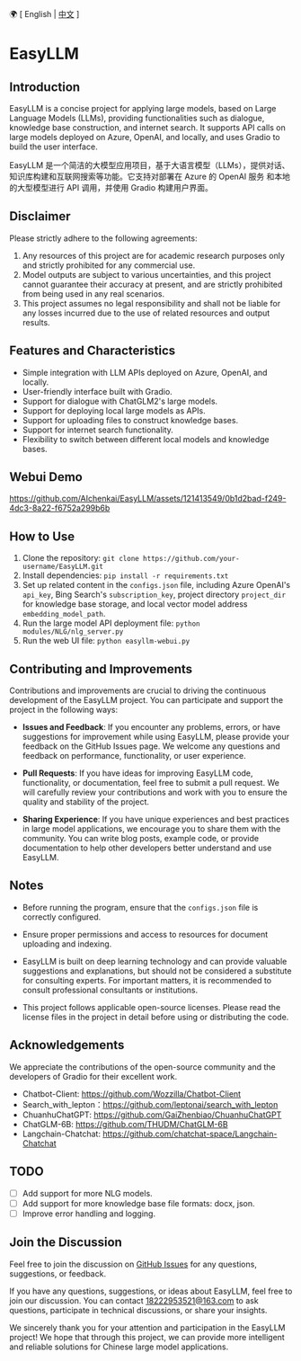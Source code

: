 🌍 \[ English | [中文](README_zh.md) \]

# EasyLLM

## Introduction
EasyLLM is a concise project for applying large models, based on Large Language Models (LLMs), providing functionalities such as dialogue, knowledge base construction, and internet search. It supports API calls on large models deployed on Azure, OpenAI, and locally, and uses Gradio to build the user interface.

EasyLLM 是一个简洁的大模型应用项目，基于大语言模型（LLMs），提供对话、知识库构建和互联网搜索等功能。它支持对部署在 Azure 的 OpenAI 服务 和本地的大型模型进行 API 调用，并使用 Gradio 构建用户界面。

## Disclaimer
Please strictly adhere to the following agreements:

1. Any resources of this project are for academic research purposes only and strictly prohibited for any commercial use.
2. Model outputs are subject to various uncertainties, and this project cannot guarantee their accuracy at present, and are strictly prohibited from being used in any real scenarios.
3. This project assumes no legal responsibility and shall not be liable for any losses incurred due to the use of related resources and output results.

## Features and Characteristics
- Simple integration with LLM APIs deployed on Azure, OpenAI, and locally.
- User-friendly interface built with Gradio.
- Support for dialogue with ChatGLM2's large models.
- Support for deploying local large models as APIs.
- Support for uploading files to construct knowledge bases.
- Support for internet search functionality.
- Flexibility to switch between different local models and knowledge bases.

## Webui Demo
https://github.com/AIchenkai/EasyLLM/assets/121413549/0b1d2bad-f249-4dc3-8a22-f6752a299b6b

## How to Use
1. Clone the repository: `git clone https://github.com/your-username/EasyLLM.git`
2. Install dependencies: `pip install -r requirements.txt`
3. Set up related content in the `configs.json` file, including Azure OpenAI's `api_key`, Bing Search's `subscription_key`, project directory `project_dir` for knowledge base storage, and local vector model address `embedding_model_path`.
4. Run the large model API deployment file: `python modules/NLG/nlg_server.py`
5. Run the web UI file: `python easyllm-webui.py`

## Contributing and Improvements
Contributions and improvements are crucial to driving the continuous development of the EasyLLM project. You can participate and support the project in the following ways:

- **Issues and Feedback**: If you encounter any problems, errors, or have suggestions for improvement while using EasyLLM, please provide your feedback on the GitHub Issues page. We welcome any questions and feedback on performance, functionality, or user experience.

- **Pull Requests**: If you have ideas for improving EasyLLM code, functionality, or documentation, feel free to submit a pull request. We will carefully review your contributions and work with you to ensure the quality and stability of the project.

- **Sharing Experience**: If you have unique experiences and best practices in large model applications, we encourage you to share them with the community. You can write blog posts, example code, or provide documentation to help other developers better understand and use EasyLLM.

## Notes
- Before running the program, ensure that the `configs.json` file is correctly configured.
  
- Ensure proper permissions and access to resources for document uploading and indexing.
  
- EasyLLM is built on deep learning technology and can provide valuable suggestions and explanations, but should not be considered a substitute for consulting experts. For important matters, it is recommended to consult professional consultants or institutions.

- This project follows applicable open-source licenses. Please read the license files in the project in detail before using or distributing the code.

## Acknowledgements
We appreciate the contributions of the open-source community and the developers of Gradio for their excellent work.
- Chatbot-Client: https://github.com/Wozzilla/Chatbot-Client
- Search_with_lepton：https://github.com/leptonai/search_with_lepton
- ChuanhuChatGPT: https://github.com/GaiZhenbiao/ChuanhuChatGPT
- ChatGLM-6B: https://github.com/THUDM/ChatGLM-6B
- Langchain-Chatchat: https://github.com/chatchat-space/Langchain-Chatchat


## TODO
- [ ] Add support for more NLG models.
- [ ] Add support for more knowledge base file formats: docx, json.
- [ ] Improve error handling and logging.

## Join the Discussion
Feel free to join the discussion on [GitHub Issues](https://github.com/AIchenkai/EasyLLM/issues) for any questions, suggestions, or feedback.

If you have any questions, suggestions, or ideas about EasyLLM, feel free to join our discussion. You can contact 18222953521@163.com to ask questions, participate in technical discussions, or share your insights.

We sincerely thank you for your attention and participation in the EasyLLM project! We hope that through this project, we can provide more intelligent and reliable solutions for Chinese large model applications.
